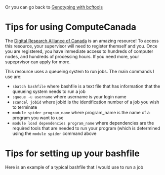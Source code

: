 Or you can go back to [Genotyping with bcftools](https://github.com/evansbenj/2024_BIO722/blob/master/5_genotyping_with_samtools_and_bcftools.md)

# Tips for using ComputeCanada

The [Digital Research Alliance of Canada](https://ccdb.alliancecan.ca/security/login) is an amazing resource!  To access this resource, your supervisor will need to register themself and you. Once you are registered, you have immediate access to hundreds of computer nodes, and hundreds of processing hours. If you need more, your supeprvisor can apply for more.

This resource uses a queueing system to run jobs.  The main commands I use are:
* `sbatch bashfile` where bashfile is a text file that has information that the queueing system needs to run a job
* `squeue -u username` where username is your login name
* `scancel jobid` where jobid is the identification number of a job you wish to terminate
* `module spider program_name` where program_name is the name of a program you want to use
* `module load dependencies program_name` where dependencies are the required tools that are needed to run your program (which is determined using the `module spider` command above

# Tips for setting up your bashfile

Here is an example of a typical bashfile that I would use to run a job
```sh

```

